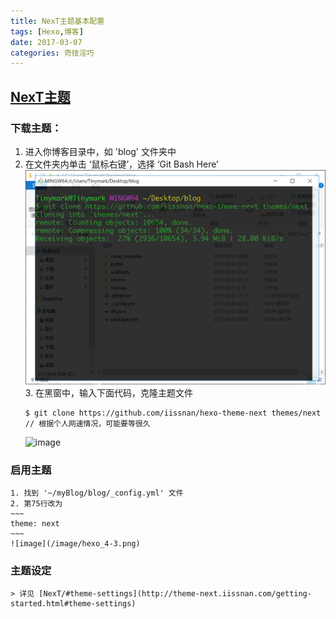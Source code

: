 ```yaml
---
title: NexT主题基本配置
tags: [Hexo,博客]
date: 2017-03-07
categories: 奇技淫巧
---
```


## [NexT主题](http://theme-next.iissnan.com/)
### 下载主题：
1. 进入你博客目录中，如 'blog' 文件夹中
2. 在文件夹内单击 ‘鼠标右键’，选择 ‘Git Bash Here’
![image](/image/hexo_4-1.png)    
    3. 在黑窗中，输入下面代码，克隆主题文件
    ~~~
    $ git clone https://github.com/iissnan/hexo-theme-next themes/next 
    // 根据个人网速情况，可能要等很久
    ~~~
    ![image](/image/hexo_4-2.png)        
### 启用主题
    1. 找到 '~/myBlog/blog/_config.yml' 文件
    2. 第75行改为 
    ~~~ 
    theme: next
    ~~~
    ![image](/image/hexo_4-3.png)

### 主题设定
    > 详见 [NexT/#theme-settings](http://theme-next.iissnan.com/getting-started.html#theme-settings)
